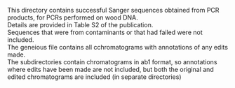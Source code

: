 This directory contains successful Sanger sequences obtained from PCR products, for PCRs performed on wood DNA.   
Details are provided in Table S2 of the publication.  
Sequences that were from contaminants or that had failed were not included.  
The geneious file contains all cchromatograms with annotations of any edits made.   
The subdirectories contain chromatograms in ab1 format, so annotations where edits have been made are not included, but both the original and edited chromatograms are included (in separate directories)  
